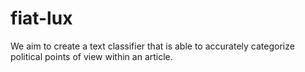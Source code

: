 # fiat-lux
We aim to create a text classifier that is able to accurately categorize political points of view within an article.
